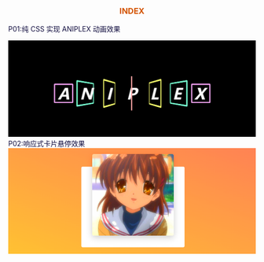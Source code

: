 <h3 style="text-align:center;color:#d35400">INDEX</h3>

<a href="https://github.com/caoyus/a_project_a_day/tree/main/src/projects/P01-%E7%BA%AFCSS%E5%AE%9E%E7%8E%B0ANIPLEX%E5%8A%A8%E7%94%BB%E6%95%88%E6%9E%9C" style="color:#130f40;text-decoration:blink;">P01:纯 CSS 实现 ANIPLEX 动画效果</a>

<img src="./src/source/images/aniplex.png" align=center/>
<a href="https://github.com/caoyus/a_project_a_day/tree/main/src/projects/P02-%E5%93%8D%E5%BA%94%E5%BC%8F%E5%8D%A1%E7%89%87%E6%82%AC%E5%81%9C%E6%95%88%E6%9E%9C" style="color:#130f40;text-decoration:blink;">P02:响应式卡片悬停效果</a>

<img src="./src/source/images/01.png" align=center/>
